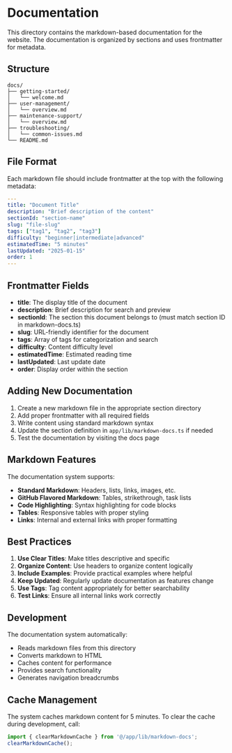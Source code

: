 # Documentation

This directory contains the markdown-based documentation for the website. The documentation is organized by sections and uses frontmatter for metadata.

## Structure

```
docs/
├── getting-started/
│   └── welcome.md
├── user-management/
│   └── overview.md
├── maintenance-support/
│   └── overview.md
├── troubleshooting/
│   └── common-issues.md
└── README.md
```

## File Format

Each markdown file should include frontmatter at the top with the following metadata:

```yaml
---
title: "Document Title"
description: "Brief description of the content"
sectionId: "section-name"
slug: "file-slug"
tags: ["tag1", "tag2", "tag3"]
difficulty: "beginner|intermediate|advanced"
estimatedTime: "5 minutes"
lastUpdated: "2025-01-15"
order: 1
---
```

## Frontmatter Fields

- **title**: The display title of the document
- **description**: Brief description for search and preview
- **sectionId**: The section this document belongs to (must match section ID in markdown-docs.ts)
- **slug**: URL-friendly identifier for the document
- **tags**: Array of tags for categorization and search
- **difficulty**: Content difficulty level
- **estimatedTime**: Estimated reading time
- **lastUpdated**: Last update date
- **order**: Display order within the section

## Adding New Documentation

1. Create a new markdown file in the appropriate section directory
2. Add proper frontmatter with all required fields
3. Write content using standard markdown syntax
4. Update the section definition in `app/lib/markdown-docs.ts` if needed
5. Test the documentation by visiting the docs page

## Markdown Features

The documentation system supports:

- **Standard Markdown**: Headers, lists, links, images, etc.
- **GitHub Flavored Markdown**: Tables, strikethrough, task lists
- **Code Highlighting**: Syntax highlighting for code blocks
- **Tables**: Responsive tables with proper styling
- **Links**: Internal and external links with proper formatting

## Best Practices

1. **Use Clear Titles**: Make titles descriptive and specific
2. **Organize Content**: Use headers to organize content logically
3. **Include Examples**: Provide practical examples where helpful
4. **Keep Updated**: Regularly update documentation as features change
5. **Use Tags**: Tag content appropriately for better searchability
6. **Test Links**: Ensure all internal links work correctly

## Development

The documentation system automatically:
- Reads markdown files from this directory
- Converts markdown to HTML
- Caches content for performance
- Provides search functionality
- Generates navigation breadcrumbs

## Cache Management

The system caches markdown content for 5 minutes. To clear the cache during development, call:

```typescript
import { clearMarkdownCache } from '@/app/lib/markdown-docs';
clearMarkdownCache();
```

